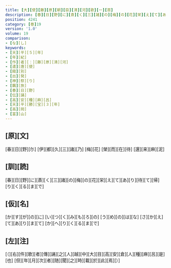 ```yaml
---
title: [大][使][藤][原][朝][臣][清][河][歌][一][首]
description: [春][日][野][に][斎][く][三][諸][の][梅][の][花][栄][え][て][あ][り][待][て][帰][り][く][る][ま][で]
position: 4241
category: [巻]19
version: '1.0'
volume: 19
comparison:
- [な][し]
keywords:
- [天][平][５][年]
- [年][紀]
- [作][者][：][藤][原][清][河]
- [遣][唐][使]
- [餞][別]
- [出][発]
- [神][祭][り]
- [羈][旅]
- [春][日][野]
- [伝][誦]
- [高][安][種][麻][呂]
- [天][平][勝][宝][３][年]
- [高][岡]
- [富][山]
---
```


## [原][文]

[春][日][野][尓] [伊][都][久][三][諸][乃] [梅][花] [榮][而][在][待] [還][来][麻][泥]

## [訓][読]

[春][日][野][に][斎][く][三][諸][の][梅][の][花][栄][え][て][あ][り][待][て][帰][り][く][る][ま][で]

## [仮][名]

[か][す][が][の][に] [い][つ][く][み][も][ろ][の] [う][め][の][は][な] [さ][か][え][て][あ][り][ま][て] [か][へ][り][く][る][ま][で]

## [左][注]

[（][右][件][歌][者][傳][誦][之][人][越][中][大][目][高][安][倉][人][種][麻][呂][是][也] [但][年][月][次][者][随][聞][之][時][載][於][此][焉][）]
